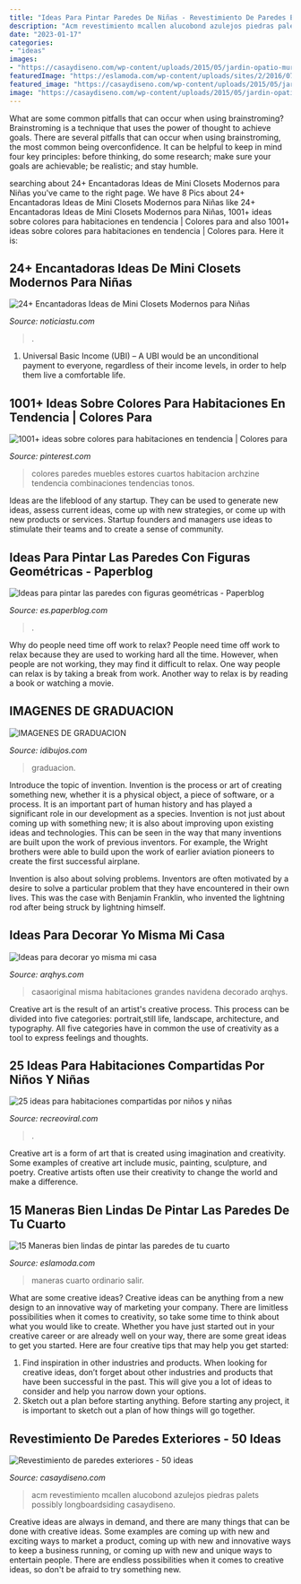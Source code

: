 ```yaml
---
title: "Ideas Para Pintar Paredes De Niñas - Revestimiento De Paredes Exteriores"
description: "Acm revestimiento mcallen alucobond azulejos piedras palets possibly longboardsiding casaydiseno"
date: "2023-01-17"
categories:
- "ideas"
images:
- "https://casaydiseno.com/wp-content/uploads/2015/05/jardin-opatio-mural-arte.jpg"
featuredImage: "https://eslamoda.com/wp-content/uploads/sites/2/2016/07/decoracion-para-tu-recamara.jpg"
featured_image: "https://casaydiseno.com/wp-content/uploads/2015/05/jardin-opatio-mural-arte.jpg"
image: "https://casaydiseno.com/wp-content/uploads/2015/05/jardin-opatio-mural-arte.jpg"
---
```



What are some common pitfalls that can occur when using brainstroming?
Brainstroming is a technique that uses the power of thought to achieve goals. There are several pitfalls that can occur when using brainstroming, the most common being overconfidence. It can be helpful to keep in mind four key principles: before thinking, do some research; make sure your goals are achievable; be realistic; and stay humble.

	

		
searching about 24+ Encantadoras Ideas de Mini Closets Modernos para Niñas you've came to the right page. We have 8 Pics about 24+ Encantadoras Ideas de Mini Closets Modernos para Niñas like 24+ Encantadoras Ideas de Mini Closets Modernos para Niñas, 1001+ ideas sobre colores para habitaciones en tendencia | Colores para and also 1001+ ideas sobre colores para habitaciones en tendencia | Colores para. Here it is:
		
    
## 24+ Encantadoras Ideas De Mini Closets Modernos Para Niñas

<img loading=lazy src="https://noticiastu.com/wp-content/uploads/2020/02/Closets-Modernos-para-Niñas-y-Niños-20.jpg" onerror="this.onerror=null;this.src='https://tse4.mm.bing.net/th?id=OIP.JGfcJPqX7u7XYICJTukY5wHaKR&amp;pid=15.1';" alt="24+ Encantadoras Ideas de Mini Closets Modernos para Niñas">

_Source: noticiastu.com_

>. 

	

1. Universal Basic Income (UBI) – A UBI would be an unconditional payment to everyone, regardless of their income levels, in order to help them live a comfortable life.

    
## 1001+ Ideas Sobre Colores Para Habitaciones En Tendencia | Colores Para

<img loading=lazy src="https://i.pinimg.com/736x/c2/fa/46/c2fa46a767f6e59614a0141a149e716a.jpg" onerror="this.onerror=null;this.src='https://tse4.mm.bing.net/th?id=OIP.Cu8ALmEZ0m1qRPg8drdRsAHaJk&amp;pid=15.1';" alt="1001+ ideas sobre colores para habitaciones en tendencia | Colores para">

_Source: pinterest.com_

>colores paredes muebles estores cuartos habitacion archzine tendencia combinaciones tendencias tonos. 

	

Ideas are the lifeblood of any startup. They can be used to generate new ideas, assess current ideas, come up with new strategies, or come up with new products or services. Startup founders and managers use ideas to stimulate their teams and to create a sense of community.

    
## Ideas Para Pintar Las Paredes Con Figuras Geométricas - Paperblog

<img loading=lazy src="https://m1.paperblog.com/i/390/3907165/ideas-pintar-paredes-figuras-geometricas-L-MCrItV.jpeg" onerror="this.onerror=null;this.src='https://tse1.mm.bing.net/th?id=OIP.gWgwEgKBM_9MhBsJOGv3vwAAAA&amp;pid=15.1';" alt="Ideas para pintar las paredes con figuras geométricas - Paperblog">

_Source: es.paperblog.com_

>. 

	

Why do people need time off work to relax?
People need time off work to relax because they are used to working hard all the time. However, when people are not working, they may find it difficult to relax. One way people can relax is by taking a break from work. Another way to relax is by reading a book or watching a movie.

    
## IMAGENES DE GRADUACION

<img loading=lazy src="http://www.idibujos.com/wp-content/uploads/2013/06/Graduacion22-214x300.jpg" onerror="this.onerror=null;this.src='https://tse1.mm.bing.net/th?id=OIP._VuokSH6oVBAXquWCBzfhQAAAA&amp;pid=15.1';" alt="IMAGENES DE GRADUACION">

_Source: idibujos.com_

>graduacion. 

	

Introduce the topic of invention.
Invention is the process or art of creating something new, whether it is a physical object, a piece of software, or a process. It is an important part of human history and has played a significant role in our development as a species.
Invention is not just about coming up with something new; it is also about improving upon existing ideas and technologies. This can be seen in the way that many inventions are built upon the work of previous inventors. For example, the Wright brothers were able to build upon the work of earlier aviation pioneers to create the first successful airplane.

Invention is also about solving problems. Inventors are often motivated by a desire to solve a particular problem that they have encountered in their own lives. This was the case with Benjamin Franklin, who invented the lightning rod after being struck by lightning himself.

    
## Ideas Para Decorar Yo Misma Mi Casa

<img loading=lazy src="http://www.arqhys.com/wp-content/fotos/2013/02/decorado-de-interiores.jpg" onerror="this.onerror=null;this.src='https://tse4.mm.bing.net/th?id=OIP.fTv7YuDrp3rkSfGKeWKynQHaG3&amp;pid=15.1';" alt="Ideas para decorar yo misma mi casa">

_Source: arqhys.com_

>casaoriginal misma habitaciones grandes navidena decorado arqhys. 

	

Creative art is the result of an artist's creative process. This process can be divided into five categories: portrait,still life, landscape, architecture, and typography. All five categories have in common the use of creativity as a tool to express feelings and thoughts.

    
## 25 Ideas Para Habitaciones Compartidas Por Niños Y Niñas

<img loading=lazy src="https://www.recreoviral.com/wp-content/uploads/2015/10/Creativas-habitaciones-compartidas-por-niños-y-niñas-13.jpg" onerror="this.onerror=null;this.src='https://tse1.mm.bing.net/th?id=OIP.WJcSvUb9MypUyjopaPKATAHaFP&amp;pid=15.1';" alt="25 ideas para habitaciones compartidas por niños y niñas">

_Source: recreoviral.com_

>. 

	

Creative art is a form of art that is created using imagination and creativity. Some examples of creative art include music, painting, sculpture, and poetry. Creative artists often use their creativity to change the world and make a difference.

    
## 15 Maneras Bien Lindas De Pintar Las Paredes De Tu Cuarto

<img loading=lazy src="https://eslamoda.com/wp-content/uploads/sites/2/2016/07/decoracion-para-tu-recamara.jpg" onerror="this.onerror=null;this.src='https://tse3.mm.bing.net/th?id=OIP.OpgAnE82u8ZM-viJxWBc1gHaLH&amp;pid=15.1';" alt="15 Maneras bien lindas de pintar las paredes de tu cuarto">

_Source: eslamoda.com_

>maneras cuarto ordinario salir. 

	

What are some creative ideas?
Creative ideas can be anything from a new design to an innovative way of marketing your company. There are limitless possibilities when it comes to creativity, so take some time to think about what you would like to create. Whether you have just started out in your creative career or are already well on your way, there are some great ideas to get you started. Here are four creative tips that may help you get started: 
1. Find inspiration in other industries and products. When looking for creative ideas, don’t forget about other industries and products that have been successful in the past. This will give you a lot of ideas to consider and help you narrow down your options. 
2. Sketch out a plan before starting anything. Before starting any project, it is important to sketch out a plan of how things will go together.

    
## Revestimiento De Paredes Exteriores - 50 Ideas

<img loading=lazy src="https://casaydiseno.com/wp-content/uploads/2015/05/jardin-opatio-mural-arte.jpg" onerror="this.onerror=null;this.src='https://tse3.mm.bing.net/th?id=OIP.k7WBXc8xqjaP0cWya-KleAHaE7&amp;pid=15.1';" alt="Revestimiento de paredes exteriores - 50 ideas">

_Source: casaydiseno.com_

>acm revestimiento mcallen alucobond azulejos piedras palets possibly longboardsiding casaydiseno. 

	

Creative ideas are always in demand, and there are many things that can be done with creative ideas. Some examples are coming up with new and exciting ways to market a product, coming up with new and innovative ways to keep a business running, or coming up with new and unique ways to entertain people. There are endless possibilities when it comes to creative ideas, so don't be afraid to try something new.

